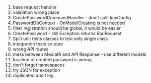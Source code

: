 1. base request handler
2. validation wrong place
3. CreatePasswordCommandHandler - don't split keyConfig
4. PasswordDbContext - OnModelCreating is not needed
5. filter registration should be global, it would be easier
6. CreatePassword - still Exception returns BadRequest
7. Split unit tests classes to test only single class
8. integration tests so pure
9. wrong API routes
10. mess between MediatR and API Response - use different models
11. location of created password is wrong
12. don't forget namespaces
13. try JSON for exception
14. duplicated audit log
